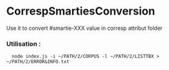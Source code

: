 # CorrespSmartiesConversion
Use it to convert #smartie-XXX value in corresp attribut folder 

### Utilisation :

```
  node index.js -i ~/PATH/2/CORPUS -l ~/PATH/2/LISTTBX > ~/PATH/2/ERROR&INFO.txt
```
